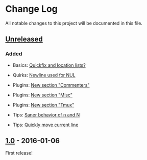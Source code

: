 # Change Log

All notable changes to this project will be documented in this file.

## [Unreleased]
### Added

- Basics: [Quickfix and location lists?](README.md#quickfix-and-location-lists)

- Quirks: [Newline used for NUL](README.md#newline-used-for-nul)

- Plugins: [New section "Commenters"](README.md#commenters)
- Plugins: [New section "Misc"](README.md#misc)
- Plugins: [New section "Tmux"](README.md#tmux)

- Tips: [Saner behavior of n and N](README.md#saner-behavior-of-n-and-n)
- Tips: [Quickly move current line](README.md#quickly-move-current-line)

## [1.0] - 2016-01-06
First release!

[Unreleased]: https://github.com/mhinz/vim-galore/compare/v1.0...HEAD
[1.0]: https://github.com/mhinz/vim-galore/compare/69677e2...v1.0

